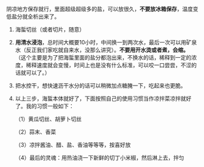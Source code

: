 阴凉地方保存就行，里面超级超级多的盐，可以放很久，**不要放冰箱保存**，温度变低盐分就全析出来了。

1. 海蜇切丝（或者切片，随意）

2. **用清水浸泡**，总时间大概要10小时，中间换一到两次水，最后一次可以用矿泉水（反正我们家吃就自来水，没那么讲究）。**不要用开水烫或者煮，会缩。**
   （这个主要是为了把海蜇里面的盐分都泡出来，不换水的话，稀释到一定的浓度，稀释速度就会变慢，时间上也是没有什么标准，可以咬一口尝尝，不涩的话就可以了。）
   
3. 把水控干，想快速沥干水分的话可以稍微加点糖腌一下，吃起来也更脆。

4. 以上三步，海蜇本体就好了，下面按照自己的使用习惯当作凉拌菜凉拌就好了。我的习惯一般如下：

   （1）黄瓜切丝、胡萝卜切丝

   （2）蒜末、香菜

   （3）凉拌酱油、醋、盐、香油等等等，按喜好放

   （4）最后的灵魂：用热油浇一下新鲜的切丁小米椒，然后淋上去，拌匀